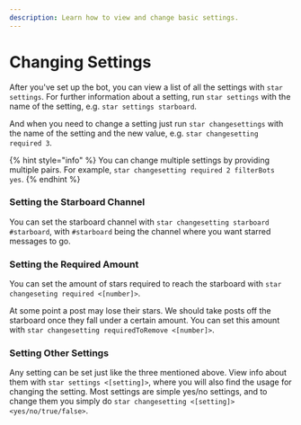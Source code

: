 ```yaml
---
description: Learn how to view and change basic settings.
---
```


# Changing Settings

After you've set up the bot, you can view a list of all the settings with `star settings`. For further information about a setting, run `star settings` with the name of the setting, e.g. `star settings starboard`.

And when you need to change a setting just run `star changesettings` with the name of the setting and the new value, e.g. `star changesetting required 3`.

{% hint style="info" %}
You can change multiple settings by providing multiple pairs. For example, `star changesetting required 2 filterBots yes`.
{% endhint %}

### Setting the Starboard Channel

You can set the starboard channel with `star changesetting starboard #starboard`, with `#starboard` being the channel where you want starred messages to go.

### Setting the Required Amount

You can set the amount of stars required to reach the starboard with `star changeseting required <[number]>`.

At some point a post may lose their stars. We should take posts off the starboard once they fall under a certain amount. You can set this amount with `star changesetting requiredToRemove <[number]>`.

### Setting Other Settings

Any setting can be set just like the three mentioned above. View info about them with `star settings <[setting]>`, where you will also find the usage for changing the setting. Most settings are simple yes/no settings, and to change them you simply do `star changesetting <[setting]> <yes/no/true/false>`.

